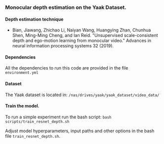 ### Monocular depth estimation on the Yaak Dataset.

#### Depth estimation technique

- Bian, Jiawang, Zhichao Li, Naiyan Wang, Huangying Zhan, Chunhua Shen, Ming-Ming Cheng, and Ian Reid. "Unsupervised scale-consistent depth and ego-motion learning from monocular video." Advances in neural information processing systems 32 (2019).

#### Dependencies

All the dependencies to run this code are provided in the file `environment.yml`

#### Dataset

The Yaak dataset is located in: `/nas/drives/yaak/yaak_dataset/video_data/`

#### Train the model.

To run a simple experiment run the bash script: `bash scripts/train_resnet_depth.sh`

Adjust model hyperparameters, input paths and other options in the bash file `train_resnet_depth.sh`.



      

